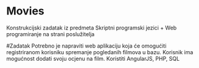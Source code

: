# Movies
Konstrukcijski zadatak iz predmeta Skriptni programski jezici + Web programiranje na strani poslužitelja

#Zadatak
Potrebno je napraviti web aplikaciju koja će omogućiti registriranom korisniku spremanje pogledanih filmova u bazu. 
Korisnik ima mogućnost dodati svoju ocjenu na film. Koristiti AngularJS, PHP, SQL
